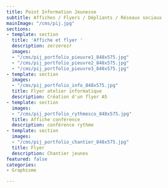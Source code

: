 ```yaml
---
title: Point Information Jeunesse
subtitle: Affiches / Flyers / Dépliants / Réseaux sociaux
mainImage: "/cms/pij.jpg"
sections:
- template: section
  title: 'Affiche et flyer '
  description: zerzerezr
  images:
  - "/cms/pij_portfolio_pieuvre1_848x575.jpg"
  - "/cms/pij_portfolio_pieuvre2_848x575.jpg"
  - "/cms/pij_portfolio_pieuvre3_848x575.jpg"
- template: section
  images:
  - "/cms/pij_portfolio_info_848x575.jpg"
  title: Flyer atelier informatique
  description: Création d'un flyer A5
- template: section
  images:
  - "/cms/pij_portfolio_rythmesco_848x575.jpg"
  title: Affiche conférence
  description: conférence rythme
- template: section
  images:
  - "/cms/pij_portfolio_chantier_848x575.jpg"
  title: Flyer
  description: Chantier jeunes
featured: false
categories:
- Graphisme

---
```

